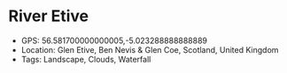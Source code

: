 # River Etive

- GPS: 56.581700000000005,-5.023288888888889
- Location: Glen Etive, Ben Nevis & Glen Coe, Scotland, United Kingdom
- Tags: Landscape, Clouds, Waterfall
